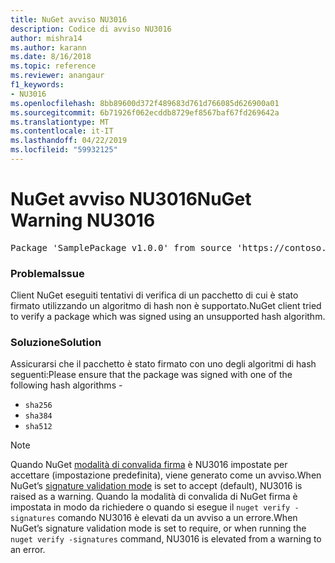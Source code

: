 ```yaml
---
title: NuGet avviso NU3016
description: Codice di avviso NU3016
author: mishra14
ms.author: karann
ms.date: 8/16/2018
ms.topic: reference
ms.reviewer: anangaur
f1_keywords:
- NU3016
ms.openlocfilehash: 8bb89600d372f489683d761d766085d626900a01
ms.sourcegitcommit: 6b71926f062ecddb8729ef8567baf67fd269642a
ms.translationtype: MT
ms.contentlocale: it-IT
ms.lasthandoff: 04/22/2019
ms.locfileid: "59932125"
---
```

# <a name="nuget-warning-nu3016"></a><span data-ttu-id="50773-103">NuGet avviso NU3016</span><span class="sxs-lookup"><span data-stu-id="50773-103">NuGet Warning NU3016</span></span>

<pre>Package 'SamplePackage v1.0.0' from source 'https://contoso.com/index.json': The package hash uses an unsupported hash algorithm.</pre>

### <a name="issue"></a><span data-ttu-id="50773-104">Problema</span><span class="sxs-lookup"><span data-stu-id="50773-104">Issue</span></span>

<span data-ttu-id="50773-105">Client NuGet eseguiti tentativi di verifica di un pacchetto di cui è stato firmato utilizzando un algoritmo di hash non è supportato.</span><span class="sxs-lookup"><span data-stu-id="50773-105">NuGet client tried to verify a package which was signed using an unsupported hash algorithm.</span></span>


### <a name="solution"></a><span data-ttu-id="50773-106">Soluzione</span><span class="sxs-lookup"><span data-stu-id="50773-106">Solution</span></span>

<span data-ttu-id="50773-107">Assicurarsi che il pacchetto è stato firmato con uno degli algoritmi di hash seguenti:</span><span class="sxs-lookup"><span data-stu-id="50773-107">Please ensure that the package was signed  with one of the following hash algorithms -</span></span> 
* `sha256`
* `sha384`
* `sha512`


> [!Note]
> <span data-ttu-id="50773-108">Quando NuGet [modalità di convalida firma](https://docs.microsoft.com/en-us/nuget/consume-packages/installing-signed-packages#configure-package-signature-requirements) è NU3016 impostate per accettare (impostazione predefinita), viene generato come un avviso.</span><span class="sxs-lookup"><span data-stu-id="50773-108">When NuGet’s [signature validation mode](https://docs.microsoft.com/en-us/nuget/consume-packages/installing-signed-packages#configure-package-signature-requirements) is set to accept (default), NU3016 is raised as a warning.</span></span> <span data-ttu-id="50773-109">Quando la modalità di convalida di NuGet firma è impostata in modo da richiedere o quando si esegue il `nuget verify -signatures` comando NU3016 è elevati da un avviso a un errore.</span><span class="sxs-lookup"><span data-stu-id="50773-109">When NuGet’s signature validation mode is set to require, or when running the `nuget verify -signatures` command, NU3016 is elevated from a warning to an error.</span></span> 